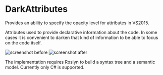 # DarkAttributes
Provides an ability to specify the opacity level for attributes in VS2015.

Attributes used to provide declarative information about the code.
In some cases it is convenient to darken that kind of information to be able to focus on the code itself.

![screenshot before](https://github.com/t-denis/DarkAttributes/blob/master/Content/screenshot-before.png)
![screenshot after](https://github.com/t-denis/DarkAttributes/blob/master/Content/screenshot-after.png)

The implementation requires Roslyn to build a syntax tree and a semantic model.
Currently only C# is supported.
